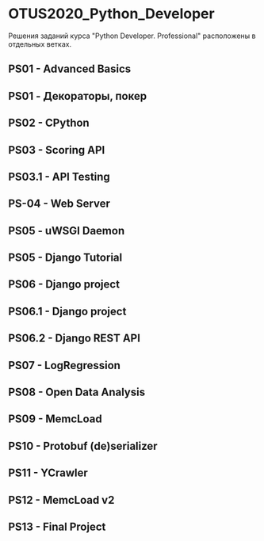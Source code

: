 # OTUS2020_Python_Developer
Решения заданий курса "Python Developer. Professional" расположены в отдельных ветках.

## PS01 - Advanced Basics

## PS01 - Декораторы, покер

## PS02 - CPython

## PS03 - Scoring API

## PS03.1 - API Testing

## PS-04 - Web Server

## PS05 - uWSGI Daemon

## PS05 - Django Tutorial

## PS06 - Django project

## PS06.1 - Django project

## PS06.2 - Django REST API

## PS07 - LogRegression

## PS08 - Open Data Analysis

## PS09 - MemcLoad

## PS10 - Protobuf (de)serializer

## PS11 - YCrawler

## PS12 - MemcLoad v2

## PS13 - Final Project